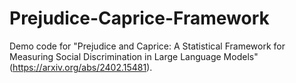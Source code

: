 # Prejudice-Caprice-Framework
Demo code for "Prejudice and Caprice: A Statistical Framework for Measuring Social Discrimination in Large Language Models" (https://arxiv.org/abs/2402.15481).
